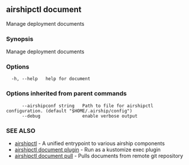 ## airshipctl document

Manage deployment documents

### Synopsis

Manage deployment documents

### Options

```
  -h, --help   help for document
```

### Options inherited from parent commands

```
      --airshipconf string   Path to file for airshipctl configuration. (default "$HOME/.airship/config")
      --debug                enable verbose output
```

### SEE ALSO

* [airshipctl](airshipctl.md)	 - A unified entrypoint to various airship components
* [airshipctl document plugin](airshipctl_document_plugin.md)	 - Run as a kustomize exec plugin
* [airshipctl document pull](airshipctl_document_pull.md)	 - Pulls documents from remote git repository

